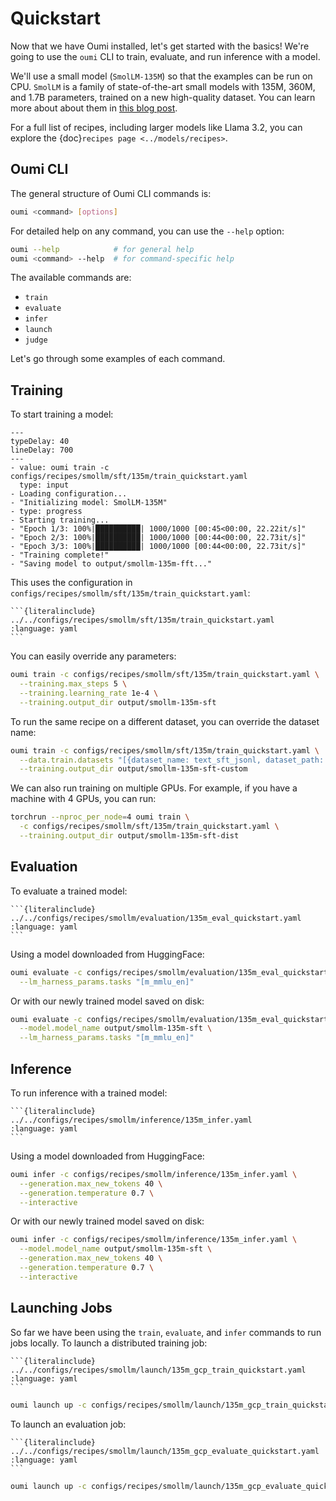 # Quickstart

Now that we have Oumi installed, let's get started with the basics! We're going to use the `oumi` CLI to train, evaluate, and run inference with a model.

We'll use a small model (`SmolLM-135M`) so that the examples can be run on CPU. `SmolLM` is a family of state-of-the-art small models with 135M, 360M, and 1.7B parameters, trained on a new high-quality dataset. You can learn more about about them in [this blog post](https://huggingface.co/blog/smollm).

For a full list of recipes, including larger models like Llama 3.2, you can explore the {doc}`recipes page <../models/recipes>`.

## Oumi CLI

The general structure of Oumi CLI commands is:

```bash
oumi <command> [options]
```

For detailed help on any command, you can use the `--help` option:

```bash
oumi --help            # for general help
oumi <command> --help  # for command-specific help
```

The available commands are:

- `train`
- `evaluate`
- `infer`
- `launch`
- `judge`

Let's go through some examples of each command.

## Training

To start training a model:

```{termynal} termynal:oumi-train
---
typeDelay: 40
lineDelay: 700
---
- value: oumi train -c configs/recipes/smollm/sft/135m/train_quickstart.yaml
  type: input
- Loading configuration...
- "Initializing model: SmolLM-135M"
- type: progress
- Starting training...
- "Epoch 1/3: 100%|██████████| 1000/1000 [00:45<00:00, 22.22it/s]"
- "Epoch 2/3: 100%|██████████| 1000/1000 [00:44<00:00, 22.73it/s]"
- "Epoch 3/3: 100%|██████████| 1000/1000 [00:44<00:00, 22.73it/s]"
- "Training complete!"
- "Saving model to output/smollm-135m-fft..."
```

This uses the configuration in `configs/recipes/smollm/sft/135m/train_quickstart.yaml`:

````{dropdown} configs/recipes/smollm/sft/135m/train_quickstart.yaml
```{literalinclude} ../../configs/recipes/smollm/sft/135m/train_quickstart.yaml
:language: yaml
```
````

You can easily override any parameters:

```bash
oumi train -c configs/recipes/smollm/sft/135m/train_quickstart.yaml \
  --training.max_steps 5 \
  --training.learning_rate 1e-4 \
  --training.output_dir output/smollm-135m-sft
```

To run the same recipe on a different dataset, you can override the dataset name:

```bash
oumi train -c configs/recipes/smollm/sft/135m/train_quickstart.yaml \
  --data.train.datasets "[{dataset_name: text_sft_jsonl, dataset_path: /path/to/local/dataset}]" \
  --training.output_dir output/smollm-135m-sft-custom
```

We can also run training on multiple GPUs. For example, if you have a machine with 4 GPUs, you can run:

```bash
torchrun --nproc_per_node=4 oumi train \
  -c configs/recipes/smollm/sft/135m/train_quickstart.yaml \
  --training.output_dir output/smollm-135m-sft-dist
```

## Evaluation

To evaluate a trained model:

````{dropdown} configs/recipes/smollm/evaluation/135m_eval_quickstart.yaml
```{literalinclude} ../../configs/recipes/smollm/evaluation/135m_eval_quickstart.yaml
:language: yaml
```
````

Using a model downloaded from HuggingFace:

```bash
oumi evaluate -c configs/recipes/smollm/evaluation/135m_eval_quickstart.yaml \
  --lm_harness_params.tasks "[m_mmlu_en]"
```

Or with our newly trained model saved on disk:

```bash
oumi evaluate -c configs/recipes/smollm/evaluation/135m_eval_quickstart.yaml \
  --model.model_name output/smollm-135m-sft \
  --lm_harness_params.tasks "[m_mmlu_en]"
```

## Inference

To run inference with a trained model:

````{dropdown} configs/recipes/smollm/inference/135m_infer.yaml
```{literalinclude} ../../configs/recipes/smollm/inference/135m_infer.yaml
:language: yaml
```
````

Using a model downloaded from HuggingFace:

```bash
oumi infer -c configs/recipes/smollm/inference/135m_infer.yaml \
  --generation.max_new_tokens 40 \
  --generation.temperature 0.7 \
  --interactive
```

Or with our newly trained model saved on disk:

```bash
oumi infer -c configs/recipes/smollm/inference/135m_infer.yaml \
  --model.model_name output/smollm-135m-sft \
  --generation.max_new_tokens 40 \
  --generation.temperature 0.7 \
  --interactive
```

## Launching Jobs

So far we have been using the `train`, `evaluate`, and `infer` commands to run jobs locally.
To launch a distributed training job:

````{dropdown} configs/recipes/smollm/launch/135m_gcp_train_quickstart.yaml
```{literalinclude} ../../configs/recipes/smollm/launch/135m_gcp_train_quickstart.yaml
:language: yaml
```
````

```bash
oumi launch up -c configs/recipes/smollm/launch/135m_gcp_train_quickstart.yaml
```

To launch an evaluation job:

````{dropdown} configs/recipes/smollm/launch/135m_gcp_evaluate_quickstart.yaml
```{literalinclude} ../../configs/recipes/smollm/launch/135m_gcp_evaluate_quickstart.yaml
:language: yaml
```
````

```bash
oumi launch up -c configs/recipes/smollm/launch/135m_gcp_evaluate_quickstart.yaml
```

